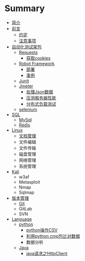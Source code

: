 # Summary

* [简介](README.md)
* [前言](qian-yan.md)
  * [约定](qian-yan/yue-ding.md)
  * [注意事项](qian-yan/zhu-yi-shi-xiang.md)
* [自动化测试架包](tripod_package.md)
  * [Requests](tripod_package/requests/requests_readme.md)
    * [获取cookies](tripod_package/requests/requests_getcookies.md)
  * [Robot Framework](tripod_package/requests/robot-framework.md)
    * [部署](tripod_package/requests/robot-framework/an-zhuang.md)
    * [事例](tripod_package/requests/robot-framework/jian-dan-shi-li.md)
  * [Junit](zi-dong-hua-ce-shi-kuang-jia/junit.md)
  * [Jmeter](tripod_tools/jmeter/jmeter_readme.md)
    * [处理Json数据](tripod_tools/jmeter/jmeter_readme/chu-li-json-shu-ju.md)
    * [压测服务器性能](tripod_tools/jmeter/jmeter_readme/ya-ce-fu-wu-qi-xing-neng.md)
    * [分布式负载测试](tripod_tools/jmeter/jmeter_readme/fen-bu-shi.md)
  * [selenium](zi-dong-hua-ce-shi-kuang-jia/selenium.md)
* [SQL](sql.md)
  * [MySql](sql/mysql.md)
  * [Redis](sql/redis.md)
* [Linux](linux.md)
  * [文档管理](linux/wen-dang-guan-li.md)
  * 文件编辑
  * 文件传输
  * 磁盘管理
  * 网络管理
  * 系统管理
* [Kali](kali.md)
  * w3af
  * Metasploit
  * Nmap
  * Sqlmap
* [版本管理](version_control.md)
  * [Git](version_control/git.md)
  * GitLab
  * SVN
* [Language](cmplanguage.md)
  * [python](cmplanguage/python.md)
    * [python操作CSV](cmplanguage/python/pythoncao-zuo-csv.md)
    * [利用python cmp包比对数据](cmplanguage/python/li-yong-python-cmp-bao-bi-dui-shu-ju.md)
    * 数据分析
  * [Java](cmplanguage/java.md)
    * [java请求之HttpClient](cmplanguage/java/javaqing-qiu-zhi-httpclient.md)

